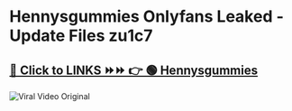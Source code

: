 
 # Hennysgummies Onlyfans Leaked - Update Files zu1c7

## <h2><a href="https://clipsfans.com/Hennysgummies&ref=git">🔗 Click to LINKS ⏩⏩ 👉 🟢 Hennysgummies </a></h2>

<a href="https://clipsfans.com/Hennysgummies&ref=git" rel="nofollow" data-target="animated-image.originalLink"><img src="https://i.ibb.co.com/xMMVF88/686577567.gif" alt="Viral Video Original" style="max-width: 100%; display: inline-block;" data-target="animated-image.originalImage"></a>

